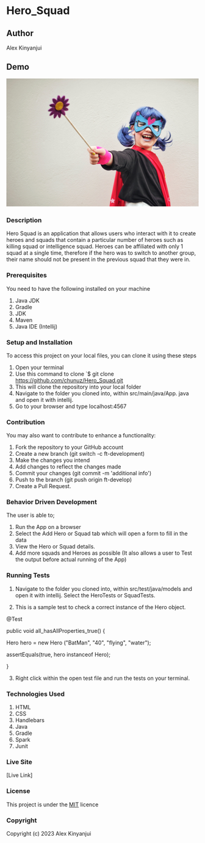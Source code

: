 # Hero_Squad

## Author

Alex Kinyanjui

## Demo

![](src/main/resources/public/images/hero2.jpg)

### Description

Hero Squad is an application that allows users who interact with it to create heroes and squads that contain a particular number of heroes such as killing squad or intelligence squad. Heroes can be affiliated with only 1 squad at a single time, therefore if the hero was to switch to another group, their name should not be present in the previous squad that they were in.

### Prerequisites

You need to have the following installed on your machine

1. Java JDK
2. Gradle
3. JDK
4. Maven
5. Java IDE (Intellij)

### Setup and Installation

To access this project on your local files, you can clone it using these steps

1. Open your terminal
2. Use this command to clone `$ git clone
   https://github.com/chunuz/Hero_Squad.git
3. This will clone the repository into your local folder
4. Navigate to the folder you cloned into, within src/main/java/App. java and open it with intellij.
5. Go to your browser and type localhost:4567

### Contribution
You may also want to contribute to enhance a functionality:

1. Fork the repository to your GitHub account
2. Create a new branch (git switch -c ft-development)
3. Make the changes you intend
4. Add changes to reflect the changes made
5. Commit your changes (git commit -m 'additional info')
6. Push to the branch (git push origin ft-develop)
7. Create a Pull Request.

### Behavior Driven Development
The user is able to;
1. Run the App on a browser
2. Select the Add Hero or Squad tab which will open a form to fill in the data
3. View the Hero or Squad details.
4. Add more squads and Heroes as possible
(It also allows a user to Test the output before actual running of the App)


### Running Tests
1. Navigate to the folder you cloned into, within src/test/java/models and open it with intellij. Select the HeroTests or SquadTests.

2. This is a sample test to check a correct instance of the Hero object.

@Test 

public void all_hasAllProperties_true() {
      
Hero hero = new Hero ("BatMan", "40", "flying", "water");
       
assertEquals(true, hero instanceof Hero);
   
}

3. Right click within the open test file and run the tests on your terminal.

### Technologies Used

1. HTML
2. CSS
3. Handlebars
4. Java
5. Gradle
6. Spark
7. Junit

### Live Site

[Live Link]

### License

This project is under the [MIT](LICENSE) licence

### Copyright

Copyright (c) 2023 Alex Kinyanjui


